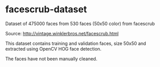 # facescrub-dataset
Dataset of 475000 faces from 530 faces (50x50 color) from facescrub

Source: http://vintage.winklerbros.net/facescrub.html

This dataset contains training and validation faces, size 50x50 and extracted using OpenCV HOG face detection.

The faces have not been manually cleaned.
